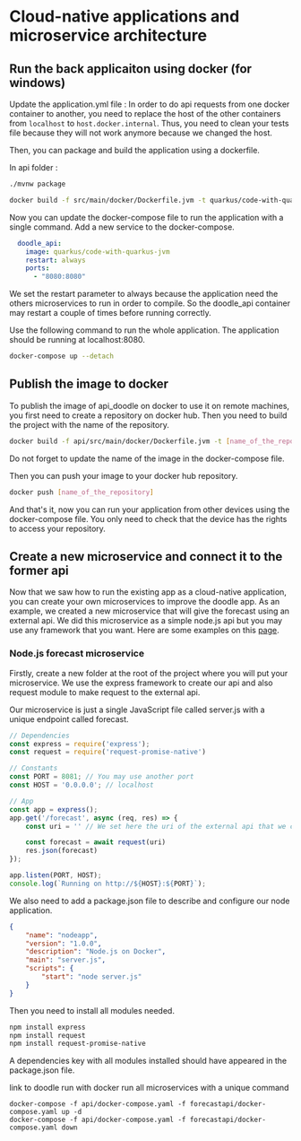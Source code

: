 # Cloud-native applications and microservice architecture

## Run the back applicaiton using docker (for windows)

Update the application.yml file :
In order to do api requests from one docker container to another, you need to replace the host of the other containers
from ```localhost``` to ```host.docker.internal```.
Thus, you need to clean your tests file because they will not work anymore because we changed the host.

Then, you can package and build the application using a dockerfile.

In api folder :
```sh
./mvnw package

docker build -f src/main/docker/Dockerfile.jvm -t quarkus/code-with-quarkus-jvm .
```

Now you can update the docker-compose file to run the application with a single command.
Add a new service to the docker-compose.
```yaml
  doodle_api:
    image: quarkus/code-with-quarkus-jvm
    restart: always
    ports:
      - "8080:8080"
```

We set the restart parameter to always because the application need the others microservices to run in order to compile.
So the doodle_api container may restart a couple of times before running correctly.

Use the following command to run the whole application. The application should be running at localhost:8080.
```sh
docker-compose up --detach
```

## Publish the image to docker

To publish the image of api_doodle on docker to use it on remote machines, you first need to create a repository on docker hub.
Then you need to build the project with the name of the repository.

```sh
docker build -f api/src/main/docker/Dockerfile.jvm -t [name_of_the_repository] .
```

Do not forget to update the name of the image in the docker-compose file.

Then you can push your image to your docker hub repository.

```sh
docker push [name_of_the_repository]
```

And that's it, now you can run your application from other devices using the docker-compose file. You only need to check that the device has the rights to access your repository.

## Create a new microservice and connect it to the former api

Now that we saw how to run the existing app as a cloud-native application, you can create your own microservices to improve the doodle app.
As an example, we created a new microservice that will give the forecast using an external api.
We did this microservice as a simple node.js api but you may use any framework that you want.
Here are some examples on this [page](https://medium.com/microservices-architecture/top-10-microservices-framework-for-2020-eefb5e66d1a2).

### Node.js forecast microservice

Firstly, create a new folder at the root of the project where you will put your microservice.
We use the express framework to create our api and also request module to make request to the external api.

Our microservice is just a single JavaScript file called server.js with a unique endpoint called forecast.

```js
// Dependencies
const express = require('express');
const request = require('request-promise-native')

// Constants
const PORT = 8081; // You may use another port
const HOST = '0.0.0.0'; // localhost

// App
const app = express();
app.get('/forecast', async (req, res) => {
    const uri = '' // We set here the uri of the external api that we call

    const forecast = await request(uri)
    res.json(forecast)
});

app.listen(PORT, HOST);
console.log(`Running on http://${HOST}:${PORT}`);
```

We also need to add a package.json file to describe and configure our node application.

```json
{
    "name": "nodeapp",
    "version": "1.0.0",
    "description": "Node.js on Docker",
    "main": "server.js",
    "scripts": {
        "start": "node server.js"
    }
}
```

Then you need to install all modules needed.

```sh
npm install express
npm install request
npm install request-promise-native
```

A dependencies key with all modules installed should have appeared in the package.json file.










link to doodle
run with docker
run all microservices with a unique command


```shell script
docker-compose -f api/docker-compose.yaml -f forecastapi/docker-compose.yaml up -d
docker-compose -f api/docker-compose.yaml -f forecastapi/docker-compose.yaml down
```